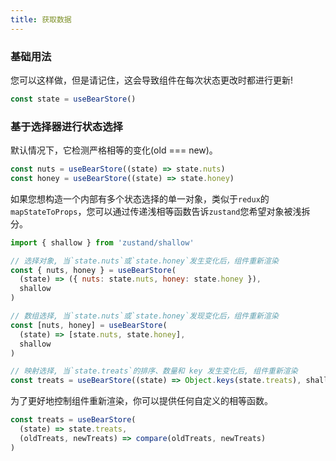 ```yaml
---
title: 获取数据
---
```


### 基础用法
您可以这样做，但是请记住，这会导致组件在每次状态更改时都进行更新!
```js
const state = useBearStore()
```

### 基于选择器进行状态选择
默认情况下，它检测严格相等的变化(old === new)。
```js
const nuts = useBearStore((state) => state.nuts)
const honey = useBearStore((state) => state.honey)
```
如果您想构造一个内部有多个状态选择的单一对象，类似于`redux`的`mapStateToProps`，您可以通过传递浅相等函数告诉`zustand`您希望对象被浅拆分。
```js
import { shallow } from 'zustand/shallow'

// 选择对象, 当`state.nuts`或`state.honey`发生变化后，组件重新渲染
const { nuts, honey } = useBearStore(
  (state) => ({ nuts: state.nuts, honey: state.honey }),
  shallow
)

// 数组选择, 当`state.nuts`或`state.honey`发现变化后，组件重新渲染
const [nuts, honey] = useBearStore(
  (state) => [state.nuts, state.honey],
  shallow
)

// 映射选择, 当`state.treats`的排序、数量和 key 发生变化后, 组件重新渲染
const treats = useBearStore((state) => Object.keys(state.treats), shallow)
```
为了更好地控制组件重新渲染，你可以提供任何自定义的相等函数。
```js
const treats = useBearStore(
  (state) => state.treats,
  (oldTreats, newTreats) => compare(oldTreats, newTreats)
)
```